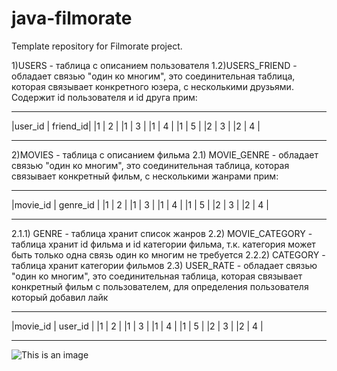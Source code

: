 # java-filmorate
Template repository for Filmorate project.

1)USERS - таблица с описанием пользователя
1.2)USERS_FRIEND - обладает связью "один ко многим", это соединительная таблица,
которая связывает конкретного юзера, с несколькими друзьями. Содержит id пользователя и id друга прим:

----------------------------------------------

|user_id | friend_id|
|1       | 2        |
|1       | 3        |
|1       | 4        |
|1       | 5        |
|2       | 3        |
|2       | 4        |

----------------------------------------------

2)MOVIES - таблица с описанием фильма
2.1) MOVIE_GENRE - обладает связью "один ко многим", это соединительная таблица,
которая связывает конкретный фильм, с несколькими жанрами прим:

----------------------------------------------

|movie_id | genre_id |
|1        | 2        |
|1        | 3        |
|1        | 4        |
|1        | 5        |
|2        | 3        |
|2        | 4        |

----------------------------------------------

2.1.1) GENRE - таблица хранит список жанров
2.2) MOVIE_CATEGORY - таблица хранит id фильма и id категории фильма, 
т.к. категория может быть только одна связь один ко многим не требуется
2.2.2) CATEGORY - таблица хранит категории фильмов
2.3) USER_RATE - обладает связью "один ко многим", это соединительная таблица,
которая связывает конкретный фильм с пользователем, для определения пользователя который добавил лайк

----------------------------------------------

|movie_id | user_id  |
|1        | 2        |
|1        | 3        |
|1        | 4        |
|1        | 5        |
|2        | 3        |
|2        | 4        |

----------------------------------------------

![This is an image](https://github.com/HONDACIVIC5DDDDD/final10/blob/main/Untitled.png)